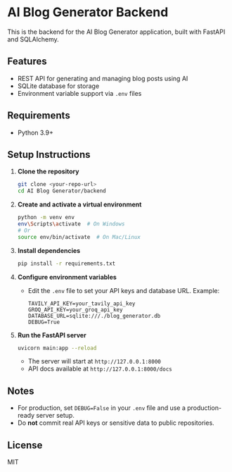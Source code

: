 # AI Blog Generator Backend

This is the backend for the AI Blog Generator application, built with FastAPI and SQLAlchemy.

## Features
- REST API for generating and managing blog posts using AI
- SQLite database for storage
- Environment variable support via `.env` files

## Requirements
- Python 3.9+

## Setup Instructions

1. **Clone the repository**
   ```bash
   git clone <your-repo-url>
   cd AI Blog Generator/backend
   ```

2. **Create and activate a virtual environment**
   ```bash
   python -m venv env
   env\Scripts\activate  # On Windows
   # Or
   source env/bin/activate  # On Mac/Linux
   ```

3. **Install dependencies**
   ```bash
   pip install -r requirements.txt
   ```

4. **Configure environment variables**
   - Edit the `.env` file to set your API keys and database URL. Example:
     ```env
     TAVILY_API_KEY=your_tavily_api_key
     GROQ_API_KEY=your_groq_api_key
     DATABASE_URL=sqlite:///./blog_generator.db
     DEBUG=True
     ```

5. **Run the FastAPI server**
   ```bash
   uvicorn main:app --reload
   ```
   - The server will start at `http://127.0.0.1:8000`
   - API docs available at `http://127.0.0.1:8000/docs`

## Notes
- For production, set `DEBUG=False` in your `.env` file and use a production-ready server setup.
- Do **not** commit real API keys or sensitive data to public repositories.

## License
MIT
